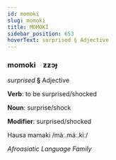 ```yaml
---
id: momoki
slug: momoki
title: MOMOKİ
sidebar_position: 653
hoverText: surprised § Adjective
---
```


### momoki&emsp;<span kind="abugida">ƶƶɔɟ</span>

*surprised* **§** Adjective

**Verb**: to be surprised/shocked

**Noun**: surprise/shock

**Modifier**: surprised/shocked

Hausa mamaki /màː.máː.kìː/

*Afroasiatic Language Family*